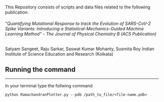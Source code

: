 This Repository consists of scripts and data files related to the following publication:

###### "Quantifying Mutational Response to track the Evolution of SARS-CoV-2 Spike Variants: Introducing a Statistical-Mechanics-Guided Machine Learning Method" - The Journal of Physical Chemistry B (ACS Publication)
Satyam Sangeet, Raju Sarkar, Saswat Kumar Mohanty, Susmita Roy
Indian Institute of Science Education and Research (Kolkata)

## Running the command
-----------------------
In your terminal type the follwing command
```
python RamachandranPlotter.py --pdb /path_to_file/<file-name.pdb> 
```
